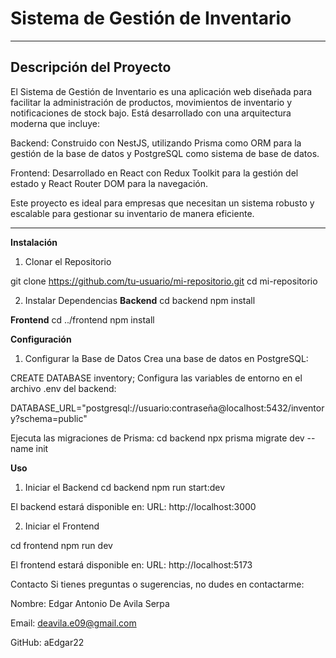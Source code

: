 # Sistema de Gestión de Inventario 

---

## Descripción del Proyecto 

El Sistema de Gestión de Inventario es una aplicación web diseñada para facilitar la administración de productos, movimientos de inventario y notificaciones de stock bajo. Está desarrollado con una arquitectura moderna que incluye:

Backend: Construido con NestJS, utilizando Prisma como ORM para la gestión de la base de datos y PostgreSQL como sistema de base de datos.

Frontend: Desarrollado en React con Redux Toolkit para la gestión del estado y React Router DOM para la navegación.

Este proyecto es ideal para empresas que necesitan un sistema robusto y escalable para gestionar su inventario de manera eficiente.

---

**Instalación**  

1. Clonar el Repositorio

git clone https://github.com/tu-usuario/mi-repositorio.git
cd mi-repositorio

2. Instalar Dependencias
**Backend**
cd backend
npm install

**Frontend**
cd ../frontend
npm install

**Configuración**
1. Configurar la Base de Datos
Crea una base de datos en PostgreSQL:

CREATE DATABASE inventory;
Configura las variables de entorno en el archivo .env del backend:


DATABASE_URL="postgresql://usuario:contraseña@localhost:5432/inventory?schema=public"

Ejecuta las migraciones de Prisma:
cd backend
npx prisma migrate dev --name init


**Uso**

1. Iniciar el Backend
cd backend
npm run start:dev

El backend estará disponible en:
URL: http://localhost:3000

2. Iniciar el Frontend

cd frontend
npm run dev

El frontend estará disponible en:
URL: http://localhost:5173

Contacto
Si tienes preguntas o sugerencias, no dudes en contactarme:

Nombre: Edgar Antonio De Avila Serpa

Email: deavila.e09@gmail.com

GitHub: aEdgar22

